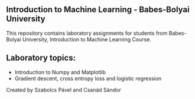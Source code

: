 ## Introduction to Machine Learning - Babes-Bolyai University

This repository contains laboratory assignments for students from Babes-Bolyai University, Introduction to Machine Learning Course. 

## Laboratory topics:
* Introduction to Numpy and Matplotlib
* Gradient descent, cross entropy loss and logistic regression

Created by Szabolcs Pável and Csanád Sándor
